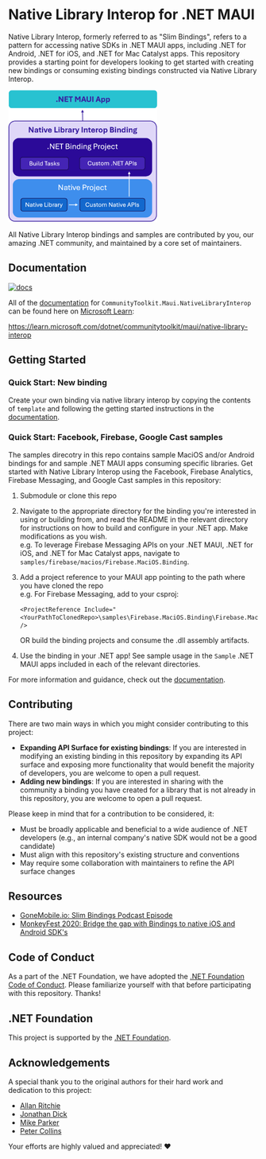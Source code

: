 # Native Library Interop for .NET MAUI

Native Library Interop, formerly referred to as "Slim Bindings", refers to a pattern for accessing native SDKs in .NET MAUI apps, including .NET for Android, .NET for iOS, and .NET for Mac Catalyst apps. This repository provides a starting point for developers looking to get started with creating new bindings or consuming existing bindings constructed via Native Library Interop.

<img width="300" alt="Native Library Interop Binding overview" src="docs/assets/native-library-interop-binding-overview.png"></a>

All Native Library Interop bindings and samples are contributed by you, our amazing .NET community, and maintained by a core set of maintainers.

## Documentation

<a href="https://learn.microsoft.com/dotnet/communitytoolkit/maui/get-started?tabs=CommunityToolkitMaui"><img width="200" alt="docs" src="https://user-images.githubusercontent.com/13558917/232885041-35b62d65-26d3-44a7-a525-5239ac811498.png"></a>

All of the [documentation](https://learn.microsoft.com/dotnet/communitytoolkit/maui/native-library-interop) for `CommunityToolkit.Maui.NativeLibraryInterop` can be found here on [Microsoft Learn](https://learn.microsoft.com/dotnet/communitytoolkit/maui/native-library-interop):

https://learn.microsoft.com/dotnet/communitytoolkit/maui/native-library-interop

## Getting Started

### Quick Start: New binding

Create your own binding via native library interop by copying the contents of `template` and following the getting started instructions in the [documentation](https://learn.microsoft.com/dotnet/communitytoolkit/maui/native-library-interop/get-started).

### Quick Start: Facebook, Firebase, Google Cast samples

The samples direcotry in this repo contains sample MaciOS and/or Android bindings for and sample .NET MAUI apps consuming specific libraries. Get started with Native Library Interop using the Facebook, Firebase Analytics, Firebase Messaging, and Google Cast samples in this repository:

1. Submodule or clone this repo

2. Navigate to the appropriate directory for the binding you're interested in using or building from, and read the README in the relevant directory for instructions on how to build and configure in your .NET app. Make modifications as you wish. <br>
e.g. To leverage Firebase Messaging APIs on your .NET MAUI, .NET for iOS, and .NET for Mac Catalyst apps, navigate to `samples/firebase/macios/Firebase.MaciOS.Binding`.

3. Add a project reference to your MAUI app pointing to the path where you have cloned the repo <br>
e.g. For Firebase Messaging, add to your csproj:
    ```xaml
    <ProjectReference Include="<YourPathToClonedRepo>\samples\Firebase.MaciOS.Binding\Firebase.MaciOS.Binding.csproj" />
    ```
    OR build the binding projects and consume the .dll assembly artifacts.

4. Use the binding in your .NET app! See sample usage in the `Sample` .NET MAUI apps included in each of the relevant directories.

For more information and guidance, check out the [documentation](https://learn.microsoft.com/dotnet/communitytoolkit/maui/native-library-interop/get-started).

## Contributing

There are two main ways in which you might consider contributing to this project:

* **Expanding API Surface for existing bindings**: If you are interested in modifying an existing binding in this repository by expanding its API surface and exposing more functionality that would benefit the majority of developers, you are welcome to open a pull request.
* **Adding new bindings**: If you are interested in sharing with the community a binding you have created for a library that is not already in this repository, you are welcome to open a pull request.

Please keep in mind that for a contribution to be considered, it:
* Must be broadly applicable and beneficial to a wide audience of .NET developers (e.g., an internal company's native SDK would not be a good candidate)
* Must align with this repository's existing structure and conventions
* May require some collaboration with maintainers to refine the API surface changes

## Resources

- [GoneMobile.io: Slim Bindings Podcast Episode](https://www.gonemobile.io/101)
- [MonkeyFest 2020: Bridge the gap with Bindings to native iOS and Android SDK's](https://www.youtube.com/watch?v=bgK_6anwMcw)

## Code of Conduct
As a part of the .NET Foundation, we have adopted the [.NET Foundation Code of Conduct](https://dotnetfoundation.org/code-of-conduct). Please familiarize yourself with that before participating with this repository. Thanks!

## .NET Foundation
This project is supported by the [.NET Foundation](https://dotnetfoundation.org).

## Acknowledgements
A special thank you to the original authors for their hard work and dedication to this project:
- [Allan Ritchie](https://github.com/aritchie)
- [Jonathan Dick](https://github.com/Redth)
- [Mike Parker](https://github.com/mikeparker104)
- [Peter Collins](https://github.com/pjcollins)

Your efforts are highly valued and appreciated! ❤️
